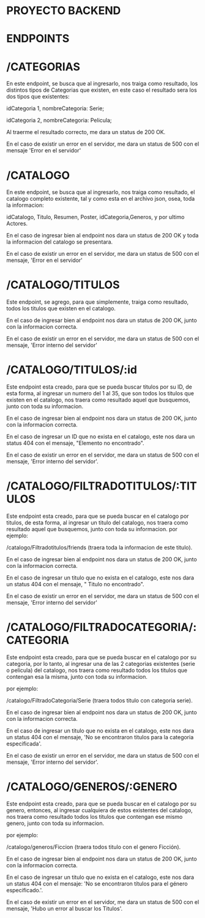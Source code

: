 # PROYECTO BACKEND
# ENDPOINTS
# /CATEGORIAS

En este endpoint, se busca que al ingresarlo, nos traiga  como resultado, los distintos tipos de Categorias que existen, en este caso el resultado sera los dos tipos que existentes:

idCategoria 1, nombreCategoria: Serie;

idCategoria 2, nombreCategoria: Pelicula;

Al traerme el resultado correcto, me dara un status de 200 OK.

En el caso de existir un error en el servidor, me dara un status de 500 con el mensaje 'Error en el servidor'


# /CATALOGO

En este endpoint, se busca que al ingresarlo, nos traiga  como resultado, el catalogo completo existente, tal y como esta en el archivo json, osea, toda la informacion:

idCatalogo, Titulo, Resumen, Poster, idCategoria,Generos, y por ultimo Actores.

En el caso de ingresar bien al endpoint nos dara un status de 200 OK y toda la informacion del catalogo se presentara.

En el caso de existir un error en el servidor, me dara un status de 500 con el mensaje, 'Error en el servidor'

# /CATALOGO/TITULOS

Este endpoint, se agrego, para que simplemente, traiga como resultado, todos los titulos que existen en el catalogo.

En el caso de ingresar bien al endpoint nos dara un status de 200 OK, junto con la informacion correcta.

En el caso de existir un error en el servidor, me dara un status de 500 con el mensaje, 'Error interno del servidor'


# /CATALOGO/TITULOS/:id
Este endpoint esta creado, para que se pueda buscar titulos por su ID, de esta forma, al ingresar un numero del 1 al 35, que son todos los titulos que existen en el catalogo, nos traera como resultado aquel que busquemos, junto con toda su informacion.

En el caso de ingresar bien al endpoint nos dara un status de 200 OK, junto con la informacion correcta.

En el caso de ingresar un ID que no exista en el catalogo, este nos dara un status 404 con el mensaje, "Elemento no encontrado".

En el caso de existir un error en el servidor, me dara un status de 500 con el mensaje, 'Error interno del servidor'.


# /CATALOGO/FILTRADOTITULOS/:TITULOS

Este endpoint esta creado, para que se pueda buscar en el catalogo por titulos, de esta forma, al ingresar un titulo del catalogo, nos traera como resultado aquel que busquemos, junto con toda su informacion.
por ejemplo:

/catalogo/Filtradotitulos/friends (traera toda la informacion de este titulo).

En el caso de ingresar bien al endpoint nos dara un status de 200 OK, junto con la informacion correcta.

En el caso de ingresar un titulo que no exista en el catalogo, este nos dara un status 404 con el mensaje, " Titulo no encontrado".

En el caso de existir un error en el servidor, me dara un status de 500 con el mensaje, 'Error interno del servidor'


# /CATALOGO/FILTRADOCATEGORIA/:CATEGORIA

Este endpoint esta creado, para que se pueda buscar en el catalogo por su categoria, por lo tanto, al ingresar una de las 2 categorias existentes (serie o pelicula) del catalogo, nos traera como resultado todos los titulos que contengan esa la misma, junto con toda su informacion.

por ejemplo:

/catalogo/FiltradoCategoria/Serie (traera todos titulo con categoria serie).

En el caso de ingresar bien al endpoint nos dara un status de 200 OK, junto con la informacion correcta.

En el caso de ingresar un titulo que no exista en el catalogo, este nos dara un status 404 con el mensaje, 'No se encontraron titulos para la categoria especificada'.

En el caso de existir un error en el servidor, me dara un status de 500 con el mensaje, 'Error interno del servidor'.

# /CATALOGO/GENEROS/:GENERO

Este endpoint esta creado, para que se pueda buscar en el catalogo por su genero, entonces, al ingresar cualquiera de estos  existentes del catalogo, nos traera como resultado todos los titulos que contengan ese mismo genero, junto con toda su informacion.

por ejemplo:

/catalogo/generos/Ficcion (traera todos titulo con el genero Ficción).

En el caso de ingresar bien al endpoint nos dara un status de 200 OK, junto con la informacion correcta.

En el caso de ingresar un titulo que no exista en el catalogo, este nos dara un status 404 con el mensaje: 'No se encontraron títulos para el género especificado.'.

En el caso de existir un error en el servidor, me dara un status de 500 con el mensaje, 'Hubo un error al buscar los Titulos'.
